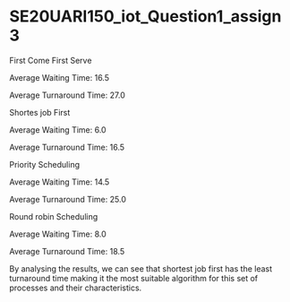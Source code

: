 # SE20UARI150_iot_Question1_assign3

First Come First Serve

Average Waiting Time: 16.5

Average Turnaround Time: 27.0

Shortes job First

Average Waiting Time: 6.0

Average Turnaround Time: 16.5

Priority Scheduling

Average Waiting Time: 14.5

Average Turnaround Time: 25.0

Round robin Scheduling

Average Waiting Time: 8.0

Average Turnaround Time: 18.5

By analysing the results, we can see that shortest job first has the least turnaround time making it the most suitable algorithm for this set of processes and their characteristics.
